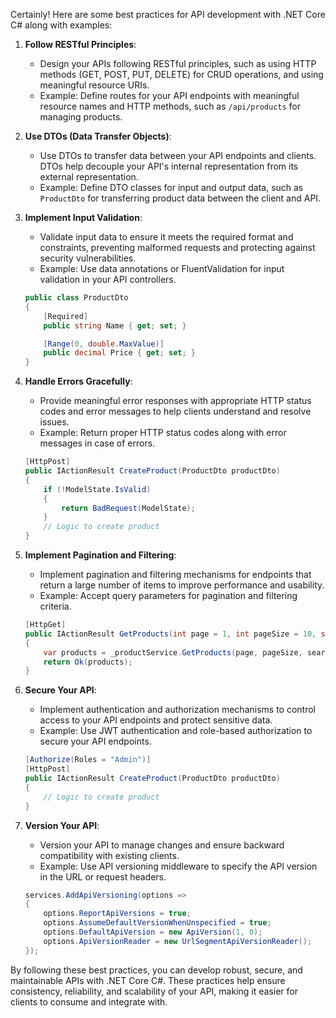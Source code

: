 Certainly! Here are some best practices for API development with .NET Core C# along with examples:

1. **Follow RESTful Principles**:
   - Design your APIs following RESTful principles, such as using HTTP methods (GET, POST, PUT, DELETE) for CRUD operations, and using meaningful resource URIs.
   - Example: Define routes for your API endpoints with meaningful resource names and HTTP methods, such as `/api/products` for managing products.

2. **Use DTOs (Data Transfer Objects)**:
   - Use DTOs to transfer data between your API endpoints and clients. DTOs help decouple your API's internal representation from its external representation.
   - Example: Define DTO classes for input and output data, such as `ProductDto` for transferring product data between the client and API.

3. **Implement Input Validation**:
   - Validate input data to ensure it meets the required format and constraints, preventing malformed requests and protecting against security vulnerabilities.
   - Example: Use data annotations or FluentValidation for input validation in your API controllers.
   ```csharp
   public class ProductDto
   {
       [Required]
       public string Name { get; set; }

       [Range(0, double.MaxValue)]
       public decimal Price { get; set; }
   }
   ```

4. **Handle Errors Gracefully**:
   - Provide meaningful error responses with appropriate HTTP status codes and error messages to help clients understand and resolve issues.
   - Example: Return proper HTTP status codes along with error messages in case of errors.
   ```csharp
   [HttpPost]
   public IActionResult CreateProduct(ProductDto productDto)
   {
       if (!ModelState.IsValid)
       {
           return BadRequest(ModelState);
       }
       // Logic to create product
   }
   ```

5. **Implement Pagination and Filtering**:
   - Implement pagination and filtering mechanisms for endpoints that return a large number of items to improve performance and usability.
   - Example: Accept query parameters for pagination and filtering criteria.
   ```csharp
   [HttpGet]
   public IActionResult GetProducts(int page = 1, int pageSize = 10, string searchTerm = null)
   {
       var products = _productService.GetProducts(page, pageSize, searchTerm);
       return Ok(products);
   }
   ```

6. **Secure Your API**:
   - Implement authentication and authorization mechanisms to control access to your API endpoints and protect sensitive data.
   - Example: Use JWT authentication and role-based authorization to secure your API endpoints.
   ```csharp
   [Authorize(Roles = "Admin")]
   [HttpPost]
   public IActionResult CreateProduct(ProductDto productDto)
   {
       // Logic to create product
   }
   ```

7. **Version Your API**:
   - Version your API to manage changes and ensure backward compatibility with existing clients.
   - Example: Use API versioning middleware to specify the API version in the URL or request headers.
   ```csharp
   services.AddApiVersioning(options =>
   {
       options.ReportApiVersions = true;
       options.AssumeDefaultVersionWhenUnspecified = true;
       options.DefaultApiVersion = new ApiVersion(1, 0);
       options.ApiVersionReader = new UrlSegmentApiVersionReader();
   });
   ```

By following these best practices, you can develop robust, secure, and maintainable APIs with .NET Core C#. These practices help ensure consistency, reliability, and scalability of your API, making it easier for clients to consume and integrate with.